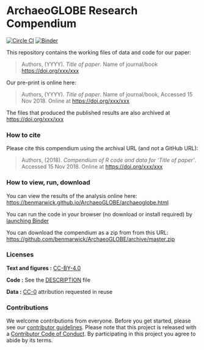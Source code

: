 # ArchaeoGLOBE Research Compendium

[![Circle CI](https://circleci.com/gh/benmarwick/ArchaeoGLOBE.svg?style=shield&circle-token=:circle-token)](https://circleci.com/gh/benmarwick/ArchaeoGLOBE) 
 [![Binder](http://mybinder.org/badge.svg)](http://beta.mybinder.org/v2/gh/benmarwick/ArchaeoGLOBE/master?urlpath=rstudio)


This repository contains the working files of data and code for our paper:

> Authors, (YYYY). *Title of paper*. Name of journal/book
> <https://doi.org/xxx/xxx>

Our pre-print is online here:

> Authors, (YYYY). *Title of paper*. Name of journal/book, Accessed 15
> Nov 2018. Online at <https://doi.org/xxx/xxx>

The files that produced the published results are also archived at <https://doi.org/xxx/xxx>

### How to cite

Please cite this compendium using the archival URL (and not a GitHub URL):

> Authors, (2018). *Compendium of R code and data for ‘Title of paper’*.
> Accessed 15 Nov 2018. Online at <https://doi.org/xxx/xxx>

### How to view, run, download

You can view the results of the analysis online here: <https://benmarwick.github.io/ArchaeoGLOBE/archaeoglobe.html>

You can run the code in your browser (no download or install required) by [launching Binder](http://beta.mybinder.org/v2/gh/benmarwick/ArchaeoGLOBE/master?urlpath=rstudio)

You can download the compendium as a zip from from this URL:
<https://github.com/benmarwick/ArchaeoGLOBE/archive/master.zip>


### Licenses

**Text and figures :**
[CC-BY-4.0](http://creativecommons.org/licenses/by/4.0/)

**Code :** See the [DESCRIPTION](DESCRIPTION) file

**Data :** [CC-0](http://creativecommons.org/publicdomain/zero/1.0/)
attribution requested in reuse

### Contributions

We welcome contributions from everyone. Before you get started, please
see our [contributor guidelines](CONTRIBUTING.md). Please note that this
project is released with a [Contributor Code of Conduct](CONDUCT.md). By
participating in this project you agree to abide by its terms.
